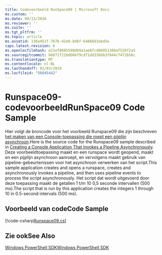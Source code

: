 ```yaml
---
title: Codevoorbeeld RunSpace09 | Microsoft Docs
ms.custom: ''
ms.date: 09/13/2016
ms.reviewer: ''
ms.suite: ''
ms.tgt_pltfrm: ''
ms.topic: article
ms.assetid: 136e451f-767b-42e0-bd6f-6486693abd5e
caps.latest.revision: 6
ms.openlocfilehash: e21ef8685598db9a1ae0fcd86051386af526f2a5
ms.sourcegitcommit: b6871f21bd666f9cd71dd336bb3f844cf472b56c
ms.translationtype: MT
ms.contentlocale: nl-NL
ms.lasthandoff: 02/03/2019
ms.locfileid: "56845442"
---
```

# <a name="runspace09-code-sample"></a><span data-ttu-id="2b4a2-102">Runspace09-codevoorbeeld</span><span class="sxs-lookup"><span data-stu-id="2b4a2-102">RunSpace09 Code Sample</span></span>

<span data-ttu-id="2b4a2-103">Hier volgt de broncode voor het voorbeeld Runspace09 die zijn beschreven [het maken van een Console-toepassing die roept een pijplijn asynchroon](http://msdn.microsoft.com/en-us/198c1c94-2a06-457e-93ce-c0d910618e47).</span><span class="sxs-lookup"><span data-stu-id="2b4a2-103">Here is the source code for the Runspace09 sample described in [Creating a Console Application That Invokes a Pipeline Asynchronously](http://msdn.microsoft.com/en-us/198c1c94-2a06-457e-93ce-c0d910618e47).</span></span> <span data-ttu-id="2b4a2-104">Deze voorbeeldtoepassing maakt en een runspace wordt geopend, maakt en een pijplijn asynchroon aanroept, en vervolgens maakt gebruik van pipeline-gebeurtenissen voor het asynchroon verwerken van het script.</span><span class="sxs-lookup"><span data-stu-id="2b4a2-104">This sample application creates and opens a runspace, creates and asynchronously invokes a pipeline, and then uses pipeline events to process the script asynchronously.</span></span> <span data-ttu-id="2b4a2-105">Het script dat wordt uitgevoerd door deze toepassing maakt de getallen 1 t/m 10 0,5 seconde intervallen (500 ms).</span><span class="sxs-lookup"><span data-stu-id="2b4a2-105">The script that is run by this application creates the integers 1 through 10 in 0.5-second intervals (500 ms).</span></span>

## <a name="code-sample"></a><span data-ttu-id="2b4a2-106">Voorbeeld van code</span><span class="sxs-lookup"><span data-stu-id="2b4a2-106">Code Sample</span></span>

[!code-csharp[Runspace09.cs](../../powershell-sdk-samples/SDK-2.0/csharp/Runspace09/Runspace09.cs#L11-L113 "Runspace09.cs")]

## <a name="see-also"></a><span data-ttu-id="2b4a2-107">Zie ook</span><span class="sxs-lookup"><span data-stu-id="2b4a2-107">See Also</span></span>

[<span data-ttu-id="2b4a2-108">Windows PowerShell SDK</span><span class="sxs-lookup"><span data-stu-id="2b4a2-108">Windows PowerShell SDK</span></span>](../windows-powershell-reference.md)